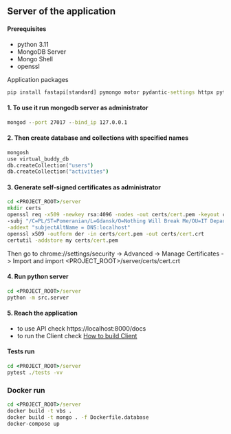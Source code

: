 ## Server of the application 
#### Prerequisites
- python 3.11
- MongoDB Server
- Mongo Shell
- openssl

Application packages
```cmd
pip install fastapi[standard] pymongo motor pydantic-settings httpx pytest pytest-asyncio pytest-order pyjwt passlib bcrypt==4.0.1
```

#### 1. To use it run mongodb server as administrator
```cmd
mongod --port 27017 --bind_ip 127.0.0.1
```
#### 2. Then create database and collections with specified names
```cmd
mongosh
use virtual_buddy_db
db.createCollection("users")
db.createCollection("activities")
```

#### 3. Generate self-signed certificates as administrator
```cmd
cd <PROJECT_ROOT>/server
mkdir certs
openssl req -x509 -newkey rsa:4096 -nodes -out certs/cert.pem -keyout certs/key.pem -days 365 \ 
-subj "/C=PL/ST=Pomeranian/L=Gdansk/O=Nothing Will Break Me/OU=IT Department/CN=localhost" \
-addext "subjectAltName = DNS:localhost"
openssl x509 -outform der -in certs/cert.pem -out certs/cert.crt
certutil -addstore my certs/cert.pem 
```
Then go to chrome://settings/security -> Advanced -> Manage Certificates -> Import
and import <PROJECT_ROOT>/server/certs/cert.crt

#### 4. Run python server
```cmd
cd <PROJECT_ROOT>/server
python -m src.server
```
#### 5. Reach the application
- to use API check https://localhost:8000/docs
- to run the Client check [How to build Client](../frontend/README.md) 

#### Tests run
```cmd
cd <PROJECT_ROOT>/server
pytest ./tests -vv
```

### Docker run
```cmd
cd <PROJECT_ROOT>/server
docker build -t vbs .
docker build -t mongo . -f Dockerfile.database
docker-compose up
```
